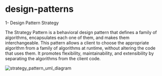 # design-patterns

1- Design Pattern Strategy

The Strategy Pattern is a behavioral design pattern that defines a family of algorithms, encapsulates each one of them, and makes them interchangeable. This pattern allows a client to choose the appropriate algorithm from a family of algorithms at runtime, without altering the code that uses them. It promotes flexibility, maintainability, and extensibility by separating the algorithms from the client code.


![strategy_pattern_uml_diagram](https://github.com/benelussef/design-patterns/assets/89108919/01751ed1-c712-4fb1-b631-d95f0868c12e)
